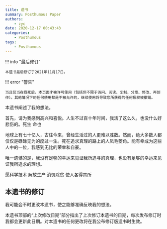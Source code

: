 ```yaml
---
title: 遗书
summary: Posthumous Paper
authors:
    - zyc
date: 2020-12-17 00:43:43
categories:
    - Posthumous
tags:
    - Posthumous
---
```


!!! info "最后修订"

    本遗书最后修订于2021年11月17日。

!!! error "警告"

    当且仅当在我死后，本页面才被许可使用（包括但不限于访问、阅读、复制、分发、修改、再创作）。其他情况下的任何使用都是不被允许的，继续使用将导致您所获得的任何授权被撤销。

本遗书阐述了我的想法。

首先，请为我感到高兴和喜悦。人生不过百十年时间，我活了这么久，也没什么好悲伤的。死生 命也

地球上有七十亿人，古往今来，曾经生活过的人更难以胜数。然而，绝大多数人都仅仅是碌碌无为的度过一生。死在追求真理的路上的人凤毛菱角。能有幸成为这些人中的一位，我感到无比的荣幸和自豪。

唯一遗憾的是，我没有足够的幸运来见证我所追寻的真理，也没有足够的幸运来见证我所追求的理想。

愿科学技术 解放生产 消饥除贫 使人各得其所

## 本遗书的修订

我可能会不时更改本遗书，使之能够准确反映我的想法。

本遗书顶部的“上次修改日期”部分指出了上次修订本遗书的日期，每次发布修订时我都会更新此日期。对本遗书的任何更改将在我公布修订版遗书时生效。
